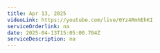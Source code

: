 ```yaml
---
title: Apr 13, 2025
videoLink: https://youtube.com/live/0Yz4RmhEhKI
serviceOrderlink: na
date: 2025-04-13T15:05:00.704Z
serviceDescription: n﻿a
---
```

